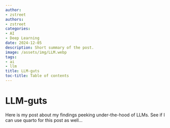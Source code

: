 ```yaml
---
author:
- zstreet
authors:
- zstreet
categories:
- AI
- Deep Learning
date: 2024-12-05
description: Short summary of the post.
image: /assets/img/LLM.webp
tags:
- ai
- llm
title: LLM-guts
toc-title: Table of contents
---
```


# LLM-guts

Here is my post about my findings peeking under-the-hood of LLMs. See if
I can use quarto for this post as well...
